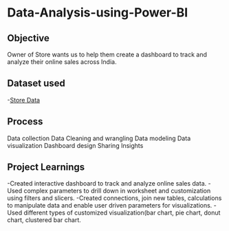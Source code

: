 # Data-Analysis-using-Power-BI

## Objective
Owner of Store wants us to help them create a dashboard to track and analyze their online sales across India.

## Dataset used
-<a href ="C:\Users\GAURAV SINGH\OneDrive\Desktop\Project Files">Store Data<a/>

## Process
Data collection
Data Cleaning and wrangling
Data modeling
Data visualization
Dashboard design
Sharing Insights

## Project Learnings
-Created interactive dashboard to track and analyze online sales data.
-Used complex parameters to drill down in worksheet and customization using filters and slicers.
-Created connections, join new tables, calculations to manipulate data and enable user driven parameters for visualizations.
-Used different types of customized visualization(bar chart, pie chart, donut chart, clustered bar chart.
